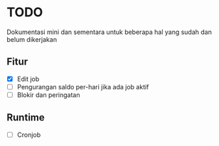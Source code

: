 # TODO

Dokumentasi mini dan sementara untuk beberapa hal yang sudah dan belum dikerjakan

## Fitur

- [x] Edit job
- [ ] Pengurangan saldo per-hari jika ada job aktif
- [ ] Blokir dan peringatan

## Runtime

- [ ] Cronjob
